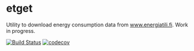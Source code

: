 # etget

Utility to download energy consumption data from www.energiatili.fi. Work in progress.

[![Build Status](https://travis-ci.org/joneskoo/etget.svg?branch=master)](https://travis-ci.org/joneskoo/etget)
[![codecov](https://codecov.io/gh/joneskoo/etget/branch/master/graph/badge.svg)](https://codecov.io/gh/joneskoo/etget)
